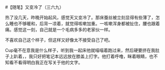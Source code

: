 #【随笔】又变冷了（三六九）

热了没几天，昨晚开始起风，感觉天又变冷了。那床蚕丝被立刻显得有些薄了，怎么睡也不够暖和，后背一凉着，就觉得咳嗽加重。一咳嗽浑身都被扯住，腰也跟着痛。感觉这一刻，自己就是一个毛病多多的老家伙一样。

不喜欢自己这个样子，但这样又好像太不接受自己了吧。

Cup毫不在意我是什么样子，听到我一起床他就喵喵着跑过来，然后硬要挤在我肚子上趴着，，我只好把笔记本远远放在膝盖上打字。他打着呼噜，眯着眼睛，也不知看不看得明白我正在写关于他的文字。